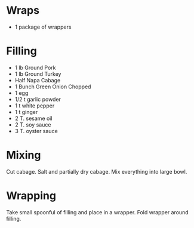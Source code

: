 # Wraps
- 1 package of wrappers

# Filling
- 1 lb Ground Pork
- 1 lb Ground Turkey
- Half Napa Cabage
- 1 Bunch Green Onion Chopped
- 1 egg
- 1/2 t garlic powder
- 1 t white pepper
- 1 t ginger
- 2 T. sesame oil
- 2 T. soy sauce
- 3 T. oyster sauce

# Mixing
Cut cabage.
Salt and partially dry cabage.
Mix everything into large bowl.

# Wrapping
Take small spoonful of filling and place in a wrapper.
Fold wrapper around filling.
